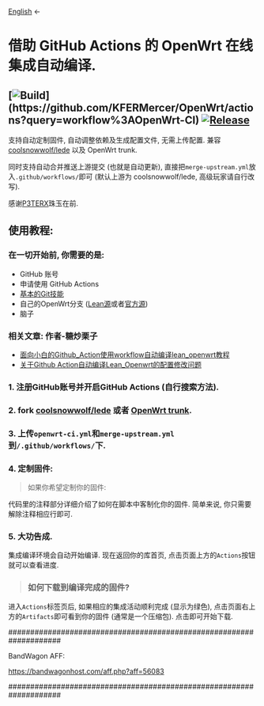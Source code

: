 [English](README-en.md) ←

# 借助 GitHub Actions 的 OpenWrt 在线集成自动编译.

## [![Build](https://img.shields.io/github/workflow/status/KFERMercer/OpenWrt/OpenWrt-CI/master?)](https://github.com/KFERMercer/OpenWrt/actions?query=workflow%3AOpenWrt-CI) [![Release](https://img.shields.io/github/release/KFERMercer/OpenWrt-CI?color=blue)](https://github.com/KFERMercer/OpenWrt-CI/releases)

支持自动定制固件, 自动调整依赖及生成配置文件, 无需上传配置. 兼容 [coolsnowwolf/lede](https://github.com/coolsnowwolf/lede) 以及 OpenWrt trunk.

同时支持自动合并推送上游提交 (也就是自动更新), 直接把`merge-upstream.yml`放入`.github/workflows/`即可 (默认上游为 coolsnowwolf/lede, 高级玩家请自行改写).

感谢[P3TERX](https://github.com/P3TERX/Actions-OpenWrt)珠玉在前.

## 使用教程:

### 在一切开始前, 你需要的是:

- GitHub 账号
- 申请使用 GitHub Actions
- [基本的Git技能](https://www.liaoxuefeng.com/wiki/896043488029600)
- 自己的OpenWrt分支 ([Lean源](https://github.com/coolsnowwolf/lede)或者[官方源](https://github.com/openwrt/openwrt/))
- 脑子

### 相关文章: 作者-糖炒栗子 

- [面向小白的Github_Action使用workflow自动编译lean_openwrt教程](https://zhuanlan.zhihu.com/p/94402324)
- [关于Github Action自动编译Lean_Openwrt的配置修改问题](https://zhuanlan.zhihu.com/p/94527343)

### 1. 注册GitHub账号并开启GitHub Actions (自行搜索方法).

### 2. fork [coolsnowwolf/lede](https://github.com/coolsnowwolf/lede) 或者 [OpenWrt trunk](https://github.com/openwrt/openwrt).

### 3. 上传`openwrt-ci.yml`和`merge-upstream.yml`到`/.github/workflows/`下.

### 4. 定制固件:

> 如果你希望定制你的固件:

代码里的注释部分详细介绍了如何在脚本中客制化你的固件. 简单来说, 你只需要解除注释相应行即可.

### 5. 大功告成.

集成编译环境会自动开始编译. 现在返回你的库首页, 点击页面上方的`Actions`按钮就可以查看进度.

> ### 如何下载到编译完成的固件?

进入`Actions`标签页后, 如果相应的集成活动顺利完成 (显示为绿色), 点击页面右上方的`Artifacts`即可看到你的固件 (通常是一个压缩包). 点击即可开始下载.


####################################################################

BandWagon AFF: 

https://bandwagonhost.com/aff.php?aff=56083

####################################################################


